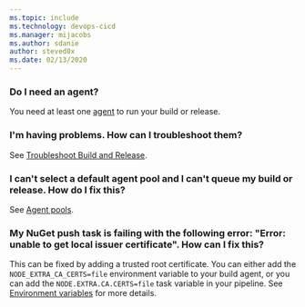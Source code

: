 ```yaml
---
ms.topic: include
ms.technology: devops-cicd
ms.manager: mijacobs
ms.author: sdanie
author: steved0x
ms.date: 02/13/2020
---
```


### Do I need an agent?

You need at least one [agent](../agents/agents.md) to run your build or release.

### I'm having problems. How can I troubleshoot them?

See [Troubleshoot Build and Release](../troubleshooting/troubleshooting.md).

### I can't select a default agent pool and I can't queue my build or release. How do I fix this?

See [Agent pools](../agents/pools-queues.md).

### My NuGet push task is failing with the following error: "Error: unable to get local issuer certificate". How can I fix this?

This can be fixed by adding a trusted root certificate. You can either add the `NODE_EXTRA_CA_CERTS=file` environment variable to your build agent, or you can add the `NODE.EXTRA.CA.CERTS=file` task variable in your pipeline. See [Environment variables](https://nodejs.org/api/cli.html#cli_node_extra_ca_certs_file) for more details.
